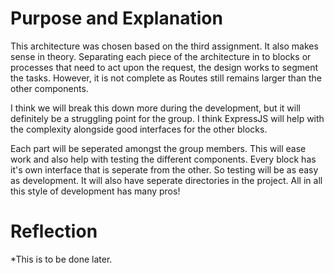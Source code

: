 # Purpose and Explanation
This architecture was chosen based on the third assignment. It also makes
sense in theory. Separating each piece of the architecture in to blocks
or processes that need to act upon the request, the design works to segment
the tasks. However, it is not complete as Routes still remains larger than
the other components.

I think we will break this down more during the development, but it will
definitely be a struggling point for the group. I think ExpressJS will help
with the complexity alongside good interfaces for the other blocks.

Each part will be seperated amongst the group members. This will ease work
and also help with testing the different components. Every block has it's 
own interface that is seperate from the other. So testing will be as easy
as development. It will also have seperate directories in the project. All
in all this style of development has many pros!

# Reflection
*This is to be done later.